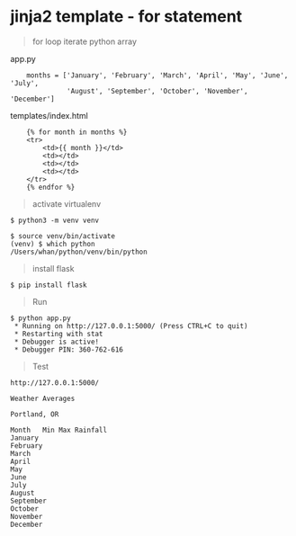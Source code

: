 # jinja2 template - for statement

> for loop iterate python array

app.py

```
    months = ['January', 'February', 'March', 'April', 'May', 'June', 'July',
              'August', 'September', 'October', 'November', 'December']
```

templates/index.html

```
    {% for month in months %}
    <tr>
        <td>{{ month }}</td>
        <td></td>
        <td></td>
        <td></td>
    </tr>
    {% endfor %}
```

> activate virtualenv

```
$ python3 -m venv venv

$ source venv/bin/activate
(venv) $ which python
/Users/whan/python/venv/bin/python
```

> install flask

```
$ pip install flask
```

> Run

```
$ python app.py 
 * Running on http://127.0.0.1:5000/ (Press CTRL+C to quit)
 * Restarting with stat
 * Debugger is active!
 * Debugger PIN: 360-762-616
```

> Test

```
http://127.0.0.1:5000/

Weather Averages

Portland, OR

Month	Min	Max	Rainfall
January			
February			
March			
April			
May			
June			
July			
August			
September			
October			
November			
December			
```